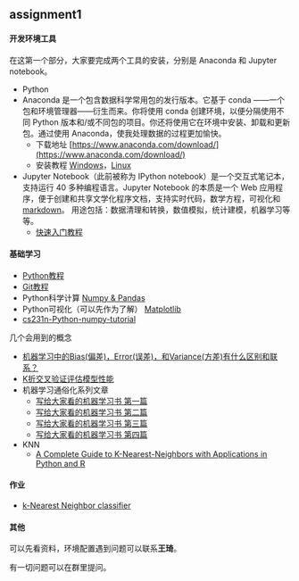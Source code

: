 ## assignment1

#### 开发环境工具

在这第一个部分，大家要完成两个工具的安装，分别是 Anaconda 和 Jupyter notebook。

- Python
- Anaconda 是一个包含数据科学常用包的发行版本。它基于 conda ——一个包和环境管理器——衍生而来。你将使用 conda 创建环境，以便分隔使用不同 Python 版本和/或不同包的项目。你还将使用它在环境中安装、卸载和更新包。通过使用 Anaconda，使我处理数据的过程更加愉快。
  - 下载地址 [https://www.anaconda.com/download/](https://www.anaconda.com/download/)
  - 安装教程 [Windows](http://www.jianshu.com/p/cd35110f1ed0)，[Linux](http://blog.topspeedsnail.com/archives/9607)
- Jupyter Notebook（此前被称为 IPython notebook）是一个交互式笔记本，支持运行 40 多种编程语言。Jupyter Notebook 的本质是一个 Web 应用程序，便于创建和共享文学化程序文档，支持实时代码，数学方程，可视化和 [markdown](https://baike.baidu.com/item/markdown)。 用途包括：数据清理和转换，数值模拟，统计建模，机器学习等等。
  - [快速入门教程](https://sdk.cn/news/4523)

#### 基础学习

- [Python教程](https://www.liaoxuefeng.com/wiki/0014316089557264a6b348958f449949df42a6d3a2e542c000)
- [Git教程](https://www.liaoxuefeng.com/wiki/0013739516305929606dd18361248578c67b8067c8c017b000)
- Python科学计算 [Numpy & Pandas](https://morvanzhou.github.io/tutorials/data-manipulation/np-pd/)
- Python可视化（可以先作为了解） [Matplotlib](https://morvanzhou.github.io/tutorials/data-manipulation/plt/)
- [cs231n-Python-numpy-tutorial](http://cs231n.github.io/python-numpy-tutorial/)

几个会用到的概念

- [机器学习中的Bias(偏差)，Error(误差)，和Variance(方差)有什么区别和联系？](https://www.zhihu.com/question/27068705)
- [K折交叉验证评估模型性能](https://github.com/basicv8vc/Python-Machine-Learning-zh/blob/master/%E7%AC%AC%E5%85%AD%E7%AB%A0/ch6_section2.md)
- 机器学习通俗化系列文章
  - [写给大家看的机器学习书 第一篇](https://zhuanlan.zhihu.com/p/25328686)
  - [写给大家看的机器学习书 第二篇](https://zhuanlan.zhihu.com/p/25439997)
  - [写给大家看的机器学习书 第三篇](https://zhuanlan.zhihu.com/p/25358695)
  - [写给大家看的机器学习书 第四篇](https://zhuanlan.zhihu.com/p/25721582)
- KNN
  - [A Complete Guide to K-Nearest-Neighbors with Applications in Python and R](https://kevinzakka.github.io/2016/07/13/k-nearest-neighbor/)

#### 作业 

- [k-Nearest Neighbor classifier](https://github.com/quinwu/DSVC/tree/master/assignment1/homework)

#### 其他

可以先看资料，环境配置遇到问题可以联系**王琦**。

有一切问题可以在群里提问。



